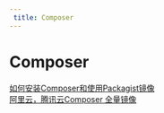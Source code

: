 ```yaml
---
 title: Composer
---
```


# Composer

[如何安装Composer和使用Packagist镜像](/archives/22760)    
[阿里云，腾讯云Composer 全量镜像](/archives/23513)    
